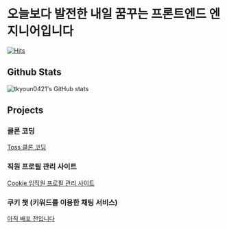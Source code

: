 # 오늘보다 발전한 내일 꿈꾸는 프론트엔드 엔지니어입니다
[![Hits](https://hits.seeyoufarm.com/api/count/incr/badge.svg?url=https%3A%2F%2Fgithub.com%2Fangrydeveloper&count_bg=%2379C83D&title_bg=%23555555&icon=&icon_color=%23E7E7E7&title=hits&edge_flat=false)](https://hits.seeyoufarm.com)

## Github Stats
![tkyoun0421's GitHub stats](https://github-readme-stats.vercel.app/api?username=tkyoun0421)

## Projects

### 클론 코딩
<a href="https://tkyoun0421.github.io/KDT_FE_Toss_Clone_release/" target="_blank">Toss 클론 코딩</a>

### 직원 프로필 관리 사이트
<a href="https://kdt-fe-js-project.vercel.app/">Cookie 임직원 프로필 관리 사이트</a>

### 쿠키 챗 (키워드를 이용한 채팅 서비스)
<a href="">아직 배포 전입니다</a>

